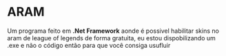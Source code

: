 # ARAM
Um programa feito em **.Net Framework** aonde é possivel habilitar skins no aram de league of legends de forma gratuita, eu estou dispobilizando um .exe e não o código então para que você consiga usufluir

